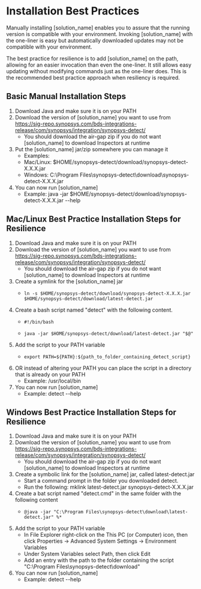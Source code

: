 # Installation Best Practices

Manually installing [solution_name] enables you to assure that the running version is compatible with your environment. Invoking [solution_name] with the one-liner is easy but automatically downloaded updates may not be compatible with your environment.  

The best practice for resilience is to add [solution_name] on the path, allowing for an easier invocation than even the one-liner. It still allows easy updating without modifying commands just as the one-liner does. This is the recommended best practice approach when resiliency is required.  

## Basic Manual Installation Steps

1. Download Java and make sure it is on your PATH
2. Download the version of [solution_name] you want to use from https://sig-repo.synopsys.com/bds-integrations-release/com/synopsys/integration/synopsys-detect/
    * You should download the air-gap zip if you do not want [solution_name] to download Inspectors at runtime
3. Put the [solution_name] jar/zip somewhere you can manage it
    * Examples: 
    *    Mac/Linux: 	$HOME/synopsys-detect/download/synopsys-detect-X.X.X.jar
    *    Windows:	   C:\Program Files\synopsys-detect\download\synopsys-detect-X.X.X.jar
4. You can now run [solution_name]
    * Example: java -jar $HOME/synopsys-detect/download/synopsys-detect-X.X.X.jar --help

## Mac/Linux Best Practice Installation Steps for Resilience  

1. Download Java and make sure it is on your PATH
2. Download the version of [solution_name] you want to use from https://sig-repo.synopsys.com/bds-integrations-release/com/synopsys/integration/synopsys-detect/
   * You should download the air-gap zip if you do not want [solution_name] to download Inspectors at runtime
3. Create a symlink for the [solution_name] jar
   *     ln -s $HOME/synopsys-detect/download/synopsys-detect-X.X.X.jar $HOME/synopsys-detect/download/latest-detect.jar
4. Create a bash script named "detect" with the following content.
   *     #!/bin/bash
   *     java -jar $HOME/synopsys-detect/download/latest-detect.jar "$@"
5. Add the script to your PATH variable
   *     export PATH=${PATH}:${path_to_folder_containing_detect_script}
6. OR instead of altering your PATH you can place the script in a directory that is already on your PATH
   * Example: /usr/local/bin
7. You can now run [solution_name]
   * Example: detect --help

## Windows Best Practice Installation Steps for Resilience 

1. Download Java and make sure it is on your PATH
2. Download the version of [solution_name] you want to use from https://sig-repo.synopsys.com/bds-integrations-release/com/synopsys/integration/synopsys-detect/
   * You should download the air-gap zip if you do not want [solution_name] to download Inspectors at runtime
3. Create a symbolic link for the [solution_name] jar, called latest-detect.jar
   * Start a command prompt in the folder you downloaded detect.
   * Run the following: mklink latest-detect.jar synopsys-detect-X.X.X.jar
4. Create a bat script named "detect.cmd" in the same folder with the following content
   *     @java -jar "C:\Program Files\synopsys-detect\download\latest-detect.jar" %*
5. Add the script to your PATH variable
   * In File Explorer right-click on the This PC (or Computer) icon, then click Properties -> Advanced System Settings -> Environment Variables
   * Under System Variables select Path, then click Edit
   * Add an entry with the path to the folder containing the script "C:\Program Files\synopsys-detect\download\"
7. You can now run [solution_name]
   * Example: detect --help
